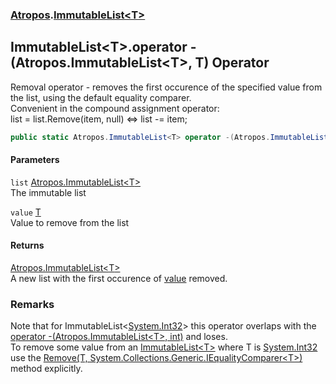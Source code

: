 ### [Atropos](./Atropos.md 'Atropos').[ImmutableList&lt;T&gt;](./ImmutableList-T-.md 'Atropos.ImmutableList&lt;T&gt;')
## ImmutableList&lt;T&gt;.operator -(Atropos.ImmutableList&lt;T&gt;, T) Operator
Removal operator - removes the first occurence of the specified value from the list, using the default equality comparer.  
Convenient in the compound assignment operator:  
list = list.Remove(item, null) <=> list -= item;  
```csharp
public static Atropos.ImmutableList<T> operator -(Atropos.ImmutableList<T> list, T value);
```
#### Parameters
<a name='Atropos-ImmutableList-T--op_Subtraction(Atropos-ImmutableList-T-_T)-list'></a>
`list` [Atropos.ImmutableList&lt;](./ImmutableList-T-.md 'Atropos.ImmutableList&lt;T&gt;')[T](./ImmutableList-T-.md#Atropos-ImmutableList-T--T 'Atropos.ImmutableList&lt;T&gt;.T')[&gt;](./ImmutableList-T-.md 'Atropos.ImmutableList&lt;T&gt;')  
The immutable list  
  
<a name='Atropos-ImmutableList-T--op_Subtraction(Atropos-ImmutableList-T-_T)-value'></a>
`value` [T](./ImmutableList-T-.md#Atropos-ImmutableList-T--T 'Atropos.ImmutableList&lt;T&gt;.T')  
Value to remove from the list  
  
#### Returns
[Atropos.ImmutableList&lt;](./ImmutableList-T-.md 'Atropos.ImmutableList&lt;T&gt;')[T](./ImmutableList-T-.md#Atropos-ImmutableList-T--T 'Atropos.ImmutableList&lt;T&gt;.T')[&gt;](./ImmutableList-T-.md 'Atropos.ImmutableList&lt;T&gt;')  
A new list with the first occurence of [value](#Atropos-ImmutableList-T--op_Subtraction(Atropos-ImmutableList-T-_T)-value 'Atropos.ImmutableList&lt;T&gt;.op_Subtraction(Atropos.ImmutableList&lt;T&gt;, T).value') removed.  
### Remarks
Note that for ImmutableList<[System.Int32](https://docs.microsoft.com/en-us/dotnet/api/System.Int32 'System.Int32')> this operator overlaps with the [operator -(Atropos.ImmutableList&lt;T&gt;, int)](./ImmutableList-T--op_Subtraction(ImmutableList-T-_int).md 'Atropos.ImmutableList&lt;T&gt;.op_Subtraction(Atropos.ImmutableList&lt;T&gt;, int)') and loses.  
            To remove some value from an [ImmutableList&lt;T&gt;](./ImmutableList-T-.md 'Atropos.ImmutableList&lt;T&gt;') where T is [System.Int32](https://docs.microsoft.com/en-us/dotnet/api/System.Int32 'System.Int32') use the [Remove(T, System.Collections.Generic.IEqualityComparer&lt;T&gt;)](./ImmutableList-T--Remove(T_IEqualityComparer-T-).md 'Atropos.ImmutableList&lt;T&gt;.Remove(T, System.Collections.Generic.IEqualityComparer&lt;T&gt;)') method explicitly.  
